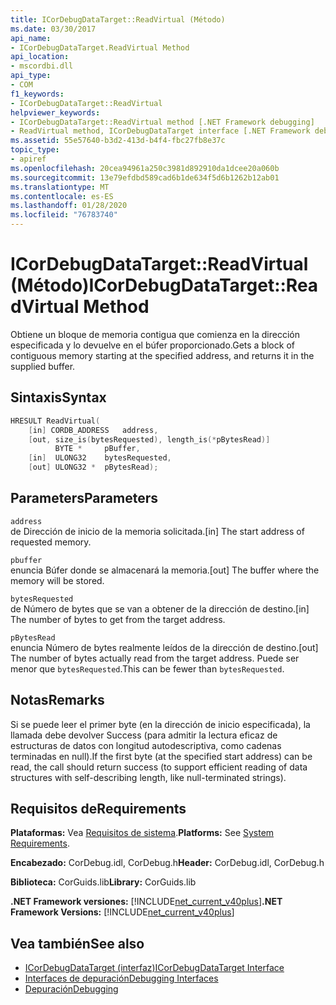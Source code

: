 ```yaml
---
title: ICorDebugDataTarget::ReadVirtual (Método)
ms.date: 03/30/2017
api_name:
- ICorDebugDataTarget.ReadVirtual Method
api_location:
- mscordbi.dll
api_type:
- COM
f1_keywords:
- ICorDebugDataTarget::ReadVirtual
helpviewer_keywords:
- ICorDebugDataTarget::ReadVirtual method [.NET Framework debugging]
- ReadVirtual method, ICorDebugDataTarget interface [.NET Framework debugging]
ms.assetid: 55e57640-b3d2-413d-b4f4-fbc27fb8e37c
topic_type:
- apiref
ms.openlocfilehash: 20cea94961a250c3981d892910da1dcee20a060b
ms.sourcegitcommit: 13e79efdbd589cad6b1de634f5d6b1262b12ab01
ms.translationtype: MT
ms.contentlocale: es-ES
ms.lasthandoff: 01/28/2020
ms.locfileid: "76783740"
---
```

# <a name="icordebugdatatargetreadvirtual-method"></a><span data-ttu-id="18617-102">ICorDebugDataTarget::ReadVirtual (Método)</span><span class="sxs-lookup"><span data-stu-id="18617-102">ICorDebugDataTarget::ReadVirtual Method</span></span>
<span data-ttu-id="18617-103">Obtiene un bloque de memoria contigua que comienza en la dirección especificada y lo devuelve en el búfer proporcionado.</span><span class="sxs-lookup"><span data-stu-id="18617-103">Gets a block of contiguous memory starting at the specified address, and returns it in the supplied buffer.</span></span>  
  
## <a name="syntax"></a><span data-ttu-id="18617-104">Sintaxis</span><span class="sxs-lookup"><span data-stu-id="18617-104">Syntax</span></span>  
  
```cpp  
HRESULT ReadVirtual(  
    [in] CORDB_ADDRESS   address,  
    [out, size_is(bytesRequested), length_is(*pBytesRead)]  
          BYTE *     pBuffer,  
    [in]  ULONG32    bytesRequested,  
    [out] ULONG32 *  pBytesRead);  
```  
  
## <a name="parameters"></a><span data-ttu-id="18617-105">Parameters</span><span class="sxs-lookup"><span data-stu-id="18617-105">Parameters</span></span>  
 `address`  
 <span data-ttu-id="18617-106">de Dirección de inicio de la memoria solicitada.</span><span class="sxs-lookup"><span data-stu-id="18617-106">[in] The start address of requested memory.</span></span>  
  
 `pbuffer`  
 <span data-ttu-id="18617-107">enuncia Búfer donde se almacenará la memoria.</span><span class="sxs-lookup"><span data-stu-id="18617-107">[out] The buffer where the memory will be stored.</span></span>  
  
 `bytesRequested`  
 <span data-ttu-id="18617-108">de Número de bytes que se van a obtener de la dirección de destino.</span><span class="sxs-lookup"><span data-stu-id="18617-108">[in] The number of bytes to get from the target address.</span></span>  
  
 `pBytesRead`  
 <span data-ttu-id="18617-109">enuncia Número de bytes realmente leídos de la dirección de destino.</span><span class="sxs-lookup"><span data-stu-id="18617-109">[out] The number of bytes actually read from the target address.</span></span> <span data-ttu-id="18617-110">Puede ser menor que `bytesRequested`.</span><span class="sxs-lookup"><span data-stu-id="18617-110">This can be fewer than `bytesRequested`.</span></span>  
  
## <a name="remarks"></a><span data-ttu-id="18617-111">Notas</span><span class="sxs-lookup"><span data-stu-id="18617-111">Remarks</span></span>  
 <span data-ttu-id="18617-112">Si se puede leer el primer byte (en la dirección de inicio especificada), la llamada debe devolver Success (para admitir la lectura eficaz de estructuras de datos con longitud autodescriptiva, como cadenas terminadas en null).</span><span class="sxs-lookup"><span data-stu-id="18617-112">If the first byte (at the specified start address) can be read, the call should return success (to support efficient reading of data structures with self-describing length, like null-terminated strings).</span></span>  
  
## <a name="requirements"></a><span data-ttu-id="18617-113">Requisitos de</span><span class="sxs-lookup"><span data-stu-id="18617-113">Requirements</span></span>  
 <span data-ttu-id="18617-114">**Plataformas:** Vea [Requisitos de sistema](../../../../docs/framework/get-started/system-requirements.md).</span><span class="sxs-lookup"><span data-stu-id="18617-114">**Platforms:** See [System Requirements](../../../../docs/framework/get-started/system-requirements.md).</span></span>  
  
 <span data-ttu-id="18617-115">**Encabezado:** CorDebug.idl, CorDebug.h</span><span class="sxs-lookup"><span data-stu-id="18617-115">**Header:** CorDebug.idl, CorDebug.h</span></span>  
  
 <span data-ttu-id="18617-116">**Biblioteca:** CorGuids.lib</span><span class="sxs-lookup"><span data-stu-id="18617-116">**Library:** CorGuids.lib</span></span>  
  
 <span data-ttu-id="18617-117">**.NET Framework versiones:** [!INCLUDE[net_current_v40plus](../../../../includes/net-current-v40plus-md.md)]</span><span class="sxs-lookup"><span data-stu-id="18617-117">**.NET Framework Versions:** [!INCLUDE[net_current_v40plus](../../../../includes/net-current-v40plus-md.md)]</span></span>  
  
## <a name="see-also"></a><span data-ttu-id="18617-118">Vea también</span><span class="sxs-lookup"><span data-stu-id="18617-118">See also</span></span>

- [<span data-ttu-id="18617-119">ICorDebugDataTarget (interfaz)</span><span class="sxs-lookup"><span data-stu-id="18617-119">ICorDebugDataTarget Interface</span></span>](icordebugdatatarget-interface.md)
- [<span data-ttu-id="18617-120">Interfaces de depuración</span><span class="sxs-lookup"><span data-stu-id="18617-120">Debugging Interfaces</span></span>](debugging-interfaces.md)
- [<span data-ttu-id="18617-121">Depuración</span><span class="sxs-lookup"><span data-stu-id="18617-121">Debugging</span></span>](index.md)
